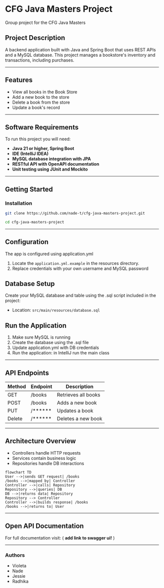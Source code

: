 # CFG Java Masters Project
Group project for the CFG Java Masters

## Project Description

A backend application built with Java and Spring Boot that uses REST APIs and a MySQL database. 
This project manages a bookstore's inventory and transactions, including purchases.

------

## Features

- View all books in the Book Store
- Add a new book to the store
- Delete a book from the store
- Update a book's record

------

## Software Requirements
To run this project you will need:

- **Java 21 or higher, Spring Boot**
- **IDE (IntelliJ IDEA)**
- **MySQL database integration with JPA**
- **RESTful API with OpenAPI documentation**
- **Unit testing using JUnit and Mockito**

------

## Getting Started

### Installation

```bash
git clone https://github.com/nade-t/cfg-java-masters-project.git
```

```bash
cd cfg-java-masters-project
```

------

## Configuration

The app is configured using application.yml

1. Locate the `application.yml.example` in the resources directory. 
2. Replace credentials with your own username and MySQL password


## Database Setup

Create your MySQL database and table using the .sql script included in the project:

- Location: `src/main/resources/database.sql`


## Run the Application

1. Make sure MySQL is running
2. Create the database using the .sql file
3. Update application.yml with DB credentials
4. Run the application: in IntelliJ run the main class

------

## API Endpoints

| Method | Endpoint | Description         |
|--------|--------|---------------------|
| GET    | /books | Retrieves all books |
| POST   | /books | Adds a new book     |
| PUT    | /****** | Updates a book      |
| Delete | /****** | Deletes a new book  |


------

## Architecture Overview
- Controllers handle HTTP requests
- Services contain business logic
- Repositories handle DB interactions


```mermaid
flowchart TD
User -->|sends GET request| /books
/books -->|mapped by| Controller
Controller -->|calls| Repository
Repository -->|queries| DB
DB -->|returns data| Repository
Repository --> Controller
Controller -->|builds response| /books
/books -->|returns to| User
```


------

## Open API Documentation

For full documentation visit: ( **add link to swagger ui!** )

------

### Authors
- Violeta  
- Nade 
- Jessie  
- Radhika  
